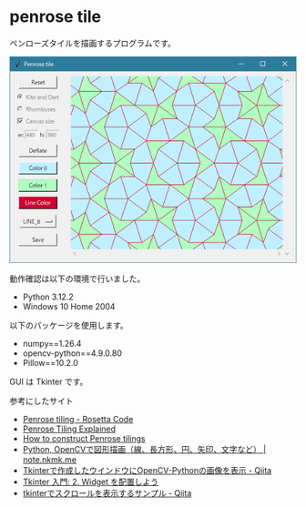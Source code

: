 # penrose tile

ペンローズタイルを描画するプログラムです。

![スクリーンショット](screenshot.png)

動作確認は以下の環境で行いました。

- Python 3.12.2
- Windows 10 Home 2004

以下のパッケージを使用します。

- numpy==1.26.4
- opencv-python==4.9.0.80
- Pillow==10.2.0

GUI は Tkinter です。

参考にしたサイト

- [Penrose tiling - Rosetta Code](https://rosettacode.org/wiki/Penrose_tiling)
- [Penrose Tiling Explained](https://preshing.com/20110831/penrose-tiling-explained/)
- [How to construct Penrose tilings](https://tartarus.org/~simon/20110412-penrose/penrose.xhtml)
- [Python, OpenCVで図形描画（線、長方形、円、矢印、文字など） | note.nkmk.me](https://note.nkmk.me/python-opencv-draw-function/)
- [Tkinterで作成したウインドウにOpenCV-Pythonの画像を表示 - Qiita](https://qiita.com/mizoe@github/items/bc56441e80b3ccd5b2a4)
- [Tkinter 入門: 2. Widget を配置しよう](https://www.shido.info/py/tkinter2.html)
- [tkinterでスクロールを表示するサンプル - Qiita](https://qiita.com/hatorijobs/items/afa037278ef442cddbc5)
